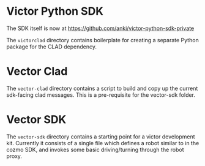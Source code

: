 # Victor Python SDK

The SDK itself is now at https://github.com/anki/victor-python-sdk-private

The `victorclad` directory contains boilerplate for creating a separate Python
package for the CLAD dependency.

# Vector Clad
The `vector-clad` directory contains a script to build and copy up the current
sdk-facing clad messages.  This is a pre-requisite for the vector-sdk folder.

# Vector SDK
The `vector-sdk` directory contains a starting point for a victor development
kit.  Currently it consists of a single file which defines a robot similar to
in the cozmo SDK, and invokes some basic driving/turning through the robot
proxy.